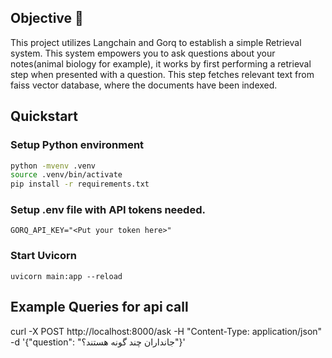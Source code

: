 ## Objective 🎯

This project utilizes Langchain and Gorq to establish a simple Retrieval system. This system empowers you to ask questions about your notes(animal biology for example), it works by first performing a retrieval step when presented with a question. This step fetches relevant text from faiss vector database, where the documents have been indexed.

## Quickstart

### Setup Python environment



```bash
python -mvenv .venv
source .venv/bin/activate
pip install -r requirements.txt
```


### Setup .env file with API tokens needed.

```
GORQ_API_KEY="<Put your token here>"

```

### Start Uvicorn

```
uvicorn main:app --reload        

```

## Example Queries for api call

curl -X POST http://localhost:8000/ask -H "Content-Type: application/json" -d '{"question": "جانداران چند گونه هستند؟"}'

